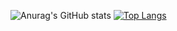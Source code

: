 ![Anurag's GitHub stats](https://github-readme-stats.vercel.app/api?username=milliorn&theme=nord&show_icons=true&hide_rank=true)
[![Top Langs](https://github-readme-stats.vercel.app/api/top-langs/?username=milliorn&layout=compact&langs_count=8&theme=nord&hide=jupyter%20notebook,nwscript)](https://github.com/anuraghazra/github-readme-stats)
